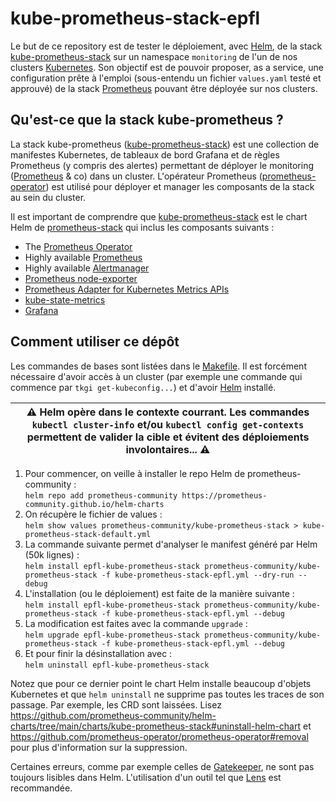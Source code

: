 # kube-prometheus-stack-epfl

Le but de ce repository est de tester le déploiement, avec [Helm], de la
stack [kube-prometheus-stack] sur un namespace `monitoring` de l'un de nos
clusters [Kubernetes]. Son objectif est de pouvoir proposer, as a service, une
configuration prête à l'emploi (sous-entendu un fichier `values.yaml` testé et
approuvé) de la stack [Prometheus] pouvant être déployée sur nos clusters.


## Qu'est-ce que la stack kube-prometheus ?

La stack kube-prometheus ([kube-prometheus-stack]) est une collection de
manifestes Kubernetes, de tableaux de bord Grafana et de règles Prometheus (y
compris des alertes) permettant de déployer le monitoring ([Prometheus] & co)
dans un cluster. L'opérateur Prometheus ([prometheus-operator]) est utilisé pour
déployer et manager les composants de la stack au sein du cluster.

Il est important de comprendre que [kube-prometheus-stack] est le chart Helm de
[prometheus-stack] qui inclus les composants suivants :
* The [Prometheus Operator](https://github.com/prometheus-operator/prometheus-operator)
* Highly available [Prometheus](https://prometheus.io/)
* Highly available [Alertmanager](https://github.com/prometheus/alertmanager)
* [Prometheus node-exporter](https://github.com/prometheus/node_exporter)
* [Prometheus Adapter for Kubernetes Metrics APIs](https://github.com/DirectXMan12/k8s-prometheus-adapter)
* [kube-state-metrics](https://github.com/kubernetes/kube-state-metrics)
* [Grafana](https://grafana.com/)


## Comment utiliser ce dépôt

Les commandes de bases sont listées dans le [Makefile](./Makefile). Il est
forcément nécessaire d'avoir accès à un cluster (par exemple une commande qui
commence par `tkgi get-kubeconfig...`) et d'avoir [Helm] installé.

| ⚠️ Helm opère dans le contexte courrant. Les commandes `kubectl cluster-info` et/ou `kubectl config get-contexts` permettent de valider la cible et évitent des déploiements involontaires... ⚠️ |
| :---: |


1. Pour commencer, on veille à installer le repo Helm de prometheus-community :  
  `helm repo add prometheus-community https://prometheus-community.github.io/helm-charts`
1. On récupère le fichier de values :  
  `helm show values prometheus-community/kube-prometheus-stack > kube-prometheus-stack-default.yml`
1. La commande suivante permet d'analyser le manifest généré par Helm (50k lignes) :  
  `helm install epfl-kube-prometheus-stack prometheus-community/kube-prometheus-stack -f kube-prometheus-stack-epfl.yml --dry-run --debug`
1. L'installation (ou le déploiement) est faite de la manière suivante :  
  `helm install epfl-kube-prometheus-stack prometheus-community/kube-prometheus-stack -f kube-prometheus-stack-epfl.yml --debug`
1. La modification est faites avec la commande `upgrade` :  
  `helm upgrade epfl-kube-prometheus-stack prometheus-community/kube-prometheus-stack -f kube-prometheus-stack-epfl.yml --debug`
1. Et pour finir la désinstallation avec :  
  `helm uninstall epfl-kube-prometheus-stack`

Notez que pour ce dernier point le chart Helm installe beaucoup
d'objets Kubernetes et que `helm uninstall` ne supprime pas toutes
les traces de son passage. Par exemple, les CRD sont laissées. Lisez
https://github.com/prometheus-community/helm-charts/tree/main/charts/kube-prometheus-stack#uninstall-helm-chart
et https://github.com/prometheus-operator/prometheus-operator#removal pour plus
d'information sur la suppression.

Certaines erreurs, comme par exemple celles de [Gatekeeper], ne sont pas
toujours lisibles dans Helm. L'utilisation d'un outil tel que [Lens] est
recommandée.


[Gatekeeper]: https://open-policy-agent.github.io/gatekeeper/
[Helm]: https://helm.sh/
[kube-prometheus-stack]: https://github.com/prometheus-community/helm-charts/tree/main/charts/kube-prometheus-stack
[Kubernetes]: https://kubernetes.io/
[Lens]: https://k8slens.dev/
[prometheus-operator]: https://github.com/prometheus-operator/prometheus-operator
[prometheus-stack]: https://github.com/prometheus-operator/kube-prometheus
[prometheus]: https://prometheus.io/
